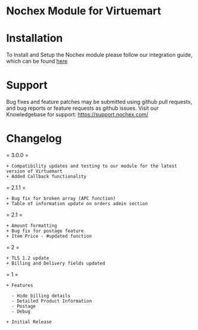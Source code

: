Nochex Module for Virtuemart
=====================

Installation
=====================
To Install and Setup the Nochex module please follow our integration guide, which can be found <a href="https://support.nochex.com/kb/faq.php?id=231">here</a>

Support
=====================
Bug fixes and feature patches may be submitted using github pull requests, and bug reports or feature requests as github issues.
Visit our Knowledgebase for support: https://support.nochex.com/ 

Changelog
=====================

= 3.0.0 =

    + Compatibility updates and testing to our module for the latest version of Virtuemart
    + Added Callback functionality
    
= 2.1.1 =
    
    + Bug fix for broken array (APC function)
    + Table of information update on orders admin section

= 2.1 =

    + Amount formatting
    + Bug fix for postage feature
    + Item Price - #updated function
    
= 2 =

    + TLS 1.2 update
    + Billing and Delivery fields updated
    
= 1 =

    + Features
    
      - Hide billing details
      - Detailed Product Information
      - Postage
      - Debug
      
    + Initial Release 
